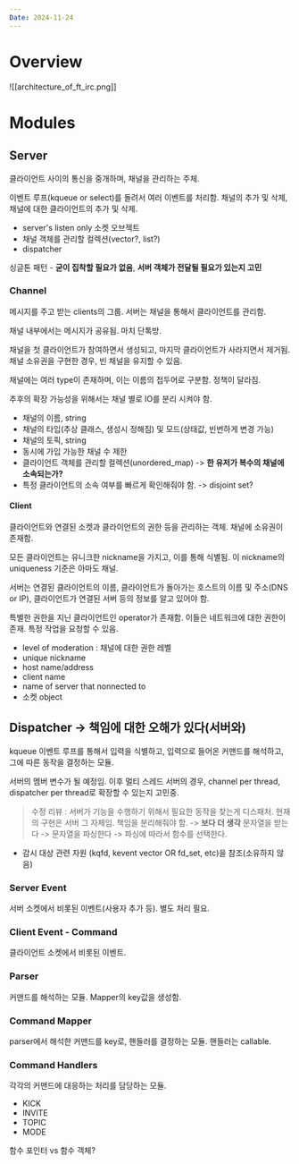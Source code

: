```yaml
---
Date: 2024-11-24
---
```

# Overview
![[architecture_of_ft_irc.png]]
# Modules

## Server
클라이언트 사이의 통신을 중개하며, 채널을 관리하는 주체.

이벤트 루프(kqueue or select)를 돌려서 여러 이벤트를 처리함.
채널의 추가 및 삭제, 채널에 대한 클라이언트의 추가 및 삭제. 

- server's listen only 소켓 오브젝트
- 채널 객체를 관리할 컬렉션(vector?, list?)
- dispatcher

싱글톤 패턴 - **굳이 집착할 필요가 없음**, **서버 객체가 전달될 필요가 있는지 고민**
### Channel
메시지를 주고 받는 clients의 그룹. 서버는 채널을 통해서 클라이언트를 관리함.

채널 내부에서는 메시지가 공유됨. 마치 단톡방.

채널을 첫 클라이언트가 참여하면서 생성되고, 마지막 클라이언트가 사라지면서 제거됨. 채널 소유권을 구현한 경우, 빈 채널을 유지할 수 있음.

채널에는 여러 type이 존재하며, 이는 이름의 접두어로 구분함. 정책이 달라짐.

추후의 확장 가능성을 위해서는 채널 별로 IO를 분리 시켜야 함. 

- 채널의 이름, string
- 채널의 타입(추상 클래스, 생성시 정해짐) 및 모드(상태값, 빈번하게 변경 가능)
- 채널의 토픽, string
- 동시에 가입 가능한 채널 수 제한
- 클라이언트 객체를 관리할 컬렉션(unordered_map) -> **한 유저가 복수의 채널에 소속되는가?**
- 특정 클라이언트의 소속 여부를 빠르게 확인해줘야 함.
	-> disjoint set?
#### Client
클라이언트와 연결된 소켓과 클라이언트의 권한 등을 관리하는 객체. 채널에 소유권이 존재함.

모든 클라이언트는 유니크한 nickname을 가지고, 이를 통해 식별됨. 이 nickname의 uniqueness 기준은 아마도 채널. 

서버는 연결된 클라이언트의 이름, 클라이언트가 돌아가는 호스트의 이름 및 주소(DNS or IP), 클라이언트가 연결된 서버 등의 정보를 알고 있어야 함. 

특별한 권한을 지닌 클라이언트인 operator가 존재함. 이들은 네트워크에 대한 권한이 존재. 특정 작업을 요청할 수 있음.


- level of moderation : 채널에 대한 권한 레벨
- unique nickname
- host name/address
- client name
- name of server that nonnected to
- 소켓 object
## Dispatcher -> **책임에 대한 오해가 있다(서버와)**
kqueue 이벤트 루프를 통해서 입력을 식별하고, 입력으로 들어온 커맨드를 해석하고, 그에 따른 동작을 결정하는 모듈. 

서버의 멤버 변수가 될 예정임. 이후 멀티 스레드 서버의 경우, channel per thread, dispatcher per thread로 확장할 수 있는지 고민중.

>수정 리뷰 : 서버가 기능을 수행하기 위해서 필요한 동작을 찾는게 디스패처. 현재의 구현은 서버 그 자체임. 책임을 분리해줘야 함. -> **보다 더 생각**
>문자열을 받는다 -> 문자열을 파싱한다 -> 파싱에 따라서 함수를 선택한다.

- 감시 대상 관련 자원 (kqfd, kevent vector OR fd_set, etc)을 참조(소유하지 않음)
### Server Event
서버 소켓에서 비롯된 이벤트(사용자 추가 등). 별도 처리 필요.
### Client Event - Command
클라이언트 소켓에서 비롯된 이벤트.
### Parser
커맨드를 해석하는 모듈. Mapper의 key값을 생성함.
### Command Mapper
parser에서 해석한 커맨드를 key로, 핸들러를 결정하는 모듈. 핸들러는 callable.
### Command Handlers
각각의 커맨드에 대응하는 처리를 담당하는 모듈. 
- KICK
- INVITE
- TOPIC
- MODE

함수 포인터 vs 함수 객체?